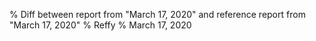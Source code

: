 % Diff between report from "March 17, 2020" and reference report from "March 17, 2020"
% Reffy
% March 17, 2020

